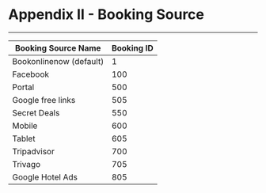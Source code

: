 # Appendix II - Booking Source

---

| **Booking Source Name** | **Booking ID** |
| ----------------------- | -------------- |
| Bookonlinenow (default) | 1              |
| Facebook                | 100            |
| Portal                  | 500            |
| Google free links       | 505            |
| Secret Deals            | 550            |
| Mobile                  | 600            |
| Tablet                  | 605            |
| Tripadvisor             | 700            |
| Trivago                 | 705            |
| Google Hotel Ads        | 805            |
